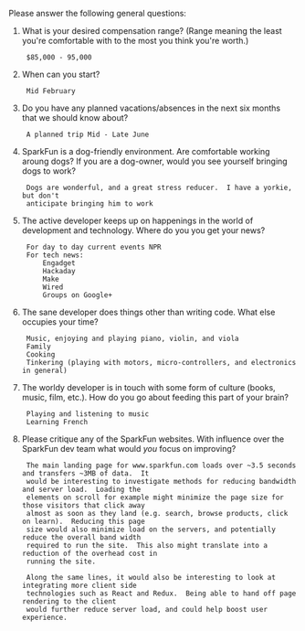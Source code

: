 Please answer the following general questions:

1. What is your desired compensation range? (Range meaning the least you're comfortable with to the most you think you're worth.)

        $85,000 - 95,000
        
2. When can you start?

        Mid February

3. Do you have any planned vacations/absences in the next six months that we should know about?

        A planned trip Mid - Late June

4. SparkFun is a dog-friendly environment. Are comfortable working aroung dogs? If you are a dog-owner, would you see yourself bringing dogs to work?

        Dogs are wonderful, and a great stress reducer.  I have a yorkie, but don't
        anticipate bringing him to work

5. The active developer keeps up on happenings in the world of development and technology. Where do you you get your news?

        For day to day current events NPR
        For tech news:
            Engadget
            Hackaday
            Make
            Wired
            Groups on Google+

6. The sane developer does things other than writing code. What else occupies your time?
    
        Music, enjoying and playing piano, violin, and viola
        Family
        Cooking
        Tinkering (playing with motors, micro-controllers, and electronics in general)

7. The worldy developer is in touch with some form of culture (books, music, film, etc.). How do you go about feeding this part of your brain?

        Playing and listening to music
        Learning French

8. Please critique any of the SparkFun websites. With influence over the SparkFun dev team what would *you* focus on improving?

        The main landing page for www.sparkfun.com loads over ~3.5 seconds and transfers ~3MB of data.  It
        would be interesting to investigate methods for reducing bandwidth and server load.  Loading the
        elements on scroll for example might minimize the page size for those visitors that click away
        almost as soon as they land (e.g. search, browse products, click on learn).  Reducing this page
        size would also minimize load on the servers, and potentially reduce the overall band width
        required to run the site.  This also might translate into a reduction of the overhead cost in
        running the site.

        Along the same lines, it would also be interesting to look at integrating more client side
        technologies such as React and Redux.  Being able to hand off page rendering to the client
        would further reduce server load, and could help boost user experience.

